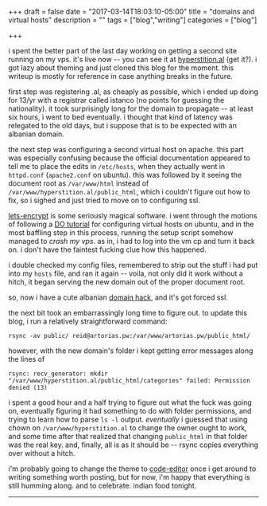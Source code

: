 +++
draft = false
date = "2017-03-14T18:03:10-05:00"
title = "domains and virtual hosts"
description = ""
tags = ["blog","writing"]
categories = ["blog"]

+++

i spent the better part of the last day working on getting a second site running on my vps. it's live now -- you can see it at [hyperstition.al](https://hyperstition.al) (get it?). i got lazy about theming and just cloned this blog for the moment. this writeup is mostly for reference in case anything breaks in the future.

first step was registering .al, as cheaply as possible, which i ended up doing for 13/yr with a registrar called istanco (no points for guessing the nationality). it took surprisingly long for the domain to propagate -- at least six hours, i went to bed eventually. i thought that kind of latency was relegated to the old days, but i suppose that is to be expected with an albanian domain.

the next step was configuring a second virtual host on apache. this part was especially confusing because the official documentation appeared to tell me to place the edits in `/etc/hosts`, when they actually went in `httpd.conf` (`apache2.conf` on ubuntu). this was followed by it seeing the document root as `/var/www/html` instead of `/var/www/hyperstition.al/public_html`, which i couldn't figure out how to fix, so i sighed and just tried to move on to configuring ssl.

[lets-encrypt](https://letsencrypt.org/) is some seriously magical software. i went through the motions of following a [DO tutorial](https://www.digitalocean.com/community/tutorials/how-to-set-up-let-s-encrypt-certificates-for-multiple-apache-virtual-hosts-on-ubuntu-14-04) for configuring virtual hosts on ubuntu, and in the most baffling step in this process, running the setup script somehow managed to *crash my vps*. as in, i had to log into the vm cp and turn it back on. i don't have the faintest fucking clue how this happened.

i double checked my config files, remembered to strip out the stuff i had put into my `hosts` file, and ran it again -- voila, not only did it work without a hitch, it began serving the new domain out of the proper document root.

so, now i have a cute albanian [domain hack](https://en.wikipedia.org/wiki/Domain_hack), and it's got forced ssl.

the next bit took an embarrassingly long time to figure out. to update this blog, i run a relatively straightforward command:

  `rsync -av public/ reid@artorias.pw:/var/www/artorias.pw/public_html/`

however, with the new domain's folder i kept getting error messages along the lines of

  `rsync: recv_generator: mkdir "/var/www/hyperstition.al/public_html/categories" failed: Permission denied (13)`

i spent a good hour and a half trying to figure out what the fuck was going on, eventually figuring it had something to do with folder permissions, and trying to learn how to parse `ls -l` output. *eventually* i guessed that using chown on `/var/www/hyperstition.al` to change the owner ought to work, and some time after that realized that changing `public_html` in that folder was the real key. and, finally, all is as it should be -- rsync copies everything over without a hitch.

i'm probably going to change the theme to [code-editor](http://themes.gohugo.io/hugo-code-editor-theme/) once i get around to writing something worth posting, but for now, i'm happy that everything is still humming along. and to celebrate: indian food tonight.

---

